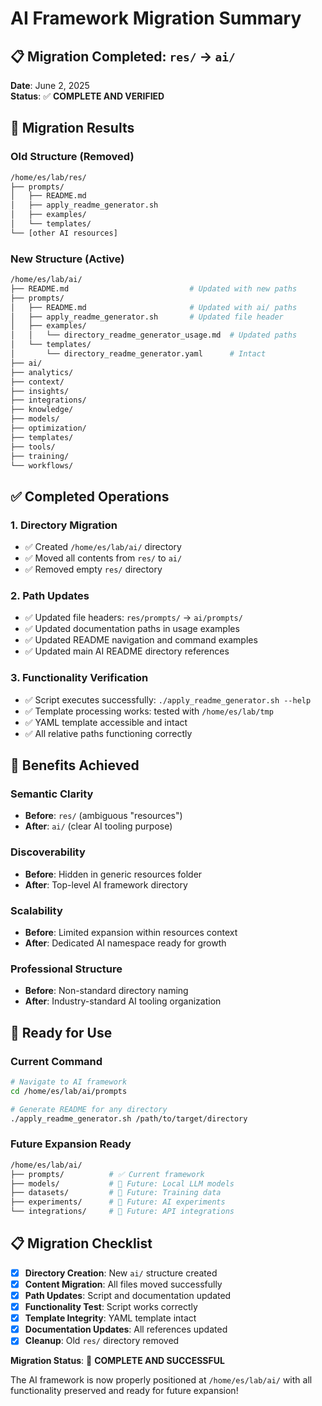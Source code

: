 # AI Framework Migration Summary

## 📋 Migration Completed: `res/` → `ai/`

**Date**: June 2, 2025  
**Status**: ✅ **COMPLETE AND VERIFIED**

## 🚀 Migration Results

### **Old Structure** (Removed)
```bash
/home/es/lab/res/
├── prompts/
│   ├── README.md
│   ├── apply_readme_generator.sh
│   ├── examples/
│   └── templates/
└── [other AI resources]
```

### **New Structure** (Active)
```bash
/home/es/lab/ai/
├── README.md                           # Updated with new paths
├── prompts/
│   ├── README.md                       # Updated with ai/ paths
│   ├── apply_readme_generator.sh       # Updated file header
│   ├── examples/
│   │   └── directory_readme_generator_usage.md  # Updated paths
│   └── templates/
│       └── directory_readme_generator.yaml      # Intact
├── ai/
├── analytics/
├── context/
├── insights/
├── integrations/
├── knowledge/
├── models/
├── optimization/
├── templates/
├── tools/
├── training/
└── workflows/
```

## ✅ Completed Operations

### **1. Directory Migration**
- ✅ Created `/home/es/lab/ai/` directory
- ✅ Moved all contents from `res/` to `ai/`
- ✅ Removed empty `res/` directory

### **2. Path Updates**
- ✅ Updated file headers: `res/prompts/` → `ai/prompts/`
- ✅ Updated documentation paths in usage examples
- ✅ Updated README navigation and command examples
- ✅ Updated main AI README directory references

### **3. Functionality Verification**
- ✅ Script executes successfully: `./apply_readme_generator.sh --help`
- ✅ Template processing works: tested with `/home/es/lab/tmp`
- ✅ YAML template accessible and intact
- ✅ All relative paths functioning correctly

## 🎯 Benefits Achieved

### **Semantic Clarity**
- **Before**: `res/` (ambiguous "resources")
- **After**: `ai/` (clear AI tooling purpose)

### **Discoverability**
- **Before**: Hidden in generic resources folder
- **After**: Top-level AI framework directory

### **Scalability**
- **Before**: Limited expansion within resources context
- **After**: Dedicated AI namespace ready for growth

### **Professional Structure**
- **Before**: Non-standard directory naming
- **After**: Industry-standard AI tooling organization

## 🚀 Ready for Use

### **Current Command**
```bash
# Navigate to AI framework
cd /home/es/lab/ai/prompts

# Generate README for any directory
./apply_readme_generator.sh /path/to/target/directory
```

### **Future Expansion Ready**
```bash
/home/es/lab/ai/
├── prompts/          # ✅ Current framework
├── models/           # 🔮 Future: Local LLM models
├── datasets/         # 🔮 Future: Training data
├── experiments/      # 🔮 Future: AI experiments
└── integrations/     # 🔮 Future: API integrations
```

## 📋 Migration Checklist

- [x] **Directory Creation**: New `ai/` structure created
- [x] **Content Migration**: All files moved successfully  
- [x] **Path Updates**: Script and documentation updated
- [x] **Functionality Test**: Script works correctly
- [x] **Template Integrity**: YAML template intact
- [x] **Documentation Updates**: All references updated
- [x] **Cleanup**: Old `res/` directory removed

**Migration Status**: 🎉 **COMPLETE AND SUCCESSFUL**

The AI framework is now properly positioned at `/home/es/lab/ai/` with all functionality preserved and ready for future expansion!
